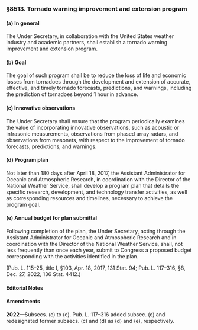### §8513. Tornado warning improvement and extension program ###

#### (a) In general ####

The Under Secretary, in collaboration with the United States weather industry and academic partners, shall establish a tornado warning improvement and extension program.

#### (b) Goal ####

The goal of such program shall be to reduce the loss of life and economic losses from tornadoes through the development and extension of accurate, effective, and timely tornado forecasts, predictions, and warnings, including the prediction of tornadoes beyond 1 hour in advance.

#### (c) Innovative observations ####

The Under Secretary shall ensure that the program periodically examines the value of incorporating innovative observations, such as acoustic or infrasonic measurements, observations from phased array radars, and observations from mesonets, with respect to the improvement of tornado forecasts, predictions, and warnings.

#### (d) Program plan ####

Not later than 180 days after April 18, 2017, the Assistant Administrator for Oceanic and Atmospheric Research, in coordination with the Director of the National Weather Service, shall develop a program plan that details the specific research, development, and technology transfer activities, as well as corresponding resources and timelines, necessary to achieve the program goal.

#### (e) Annual budget for plan submittal ####

Following completion of the plan, the Under Secretary, acting through the Assistant Administrator for Oceanic and Atmospheric Research and in coordination with the Director of the National Weather Service, shall, not less frequently than once each year, submit to Congress a proposed budget corresponding with the activities identified in the plan.

(Pub. L. 115–25, title I, §103, Apr. 18, 2017, 131 Stat. 94; Pub. L. 117–316, §8, Dec. 27, 2022, 136 Stat. 4412.)

#### **Editorial Notes** ####

#### Amendments ####

**2022**—Subsecs. (c) to (e). Pub. L. 117–316 added subsec. (c) and redesignated former subsecs. (c) and (d) as (d) and (e), respectively.